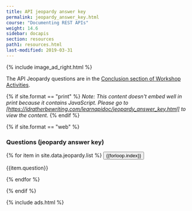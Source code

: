 ```yaml
---
title: API jeopardy answer key
permalink: jeopardy_answer_key.html
course: "Documenting REST APIs"
weight: 14.6
sidebar: docapis
section: resources
path1: resources.html
last-modified: 2019-03-31
---
```


{% include image_ad_right.html %}

The API Jeopardy questions are in the [Conclusion section of Workshop Activities](workshop.html#conclusion).

{% if site.format == "print" %}
*Note: This content doesn't embed well in print because it contains JavaScript. Please go to [https://idratherbewriting.com/learnapidoc/jeopardy_answer_key.html] to view the content.*
{% endif %}

{% if site.format == "web" %}

### Questions (jeopardy answer key)

{% for item in site.data.jeopardy.list %}
<button type="button" class="btn btn-danger" data-toggle="collapse" data-target="#q{{forloop.index}}">{{forloop.index}}</button>

<div id="q{{forloop.index}}" class="collapse">
<p>{{item.question}}</p>
</div>
{% endfor %}

{% endif %}

{% include ads.html %}
